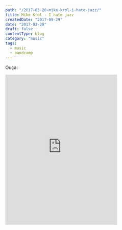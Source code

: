 ```yaml
---
path: "/2017-03-20-mike-krol-i-hate-jazz/"
title: Mike Krol - I hate jazz
createdDate: "2017-09-29"
date: "2017-03-20"
draft: false
contentType: blog
category: "music"
tags:
  - music
  - bandcamp
---
```


Ouça:

<iframe style="border: 0; width: 350px; height: 470px;" src="https://bandcamp.com/EmbeddedPlayer/album=3852067416/size=large/bgcol=ffffff/linkcol=0687f5/tracklist=false/transparent=true/" seamless><a href="http://mikekrol.bandcamp.com/album/i-hate-jazz-2">I Hate Jazz by Mike Krol</a></iframe>
